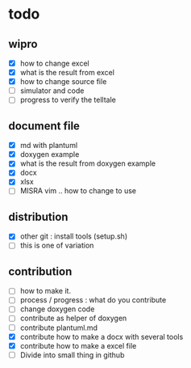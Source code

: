 # todo

## wipro
- [x] how to change excel
- [x] what is the result from excel
- [x] how to change source file
- [ ] simulator and code
- [ ] progress to verify the telltale

## document file
- [x] md with plantuml
- [x] doxygen example
- [x] what is the result from doxygen example
- [x] docx
- [x] xlsx
- [ ] MISRA vim .. how to change to use

## distribution
- [x] other git : install tools (setup.sh)
- [ ] this is one of variation

## contribution
- [ ] how to make it.
- [ ] process / progress : what do you contribute
- [ ] change doxygen code
- [ ] contribute as helper of doxygen
- [ ] contribute plantuml.md
- [x] contribute how to make a docx with several tools
- [x] contribute how to make a excel file
- [ ] Divide into small thing in github
